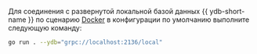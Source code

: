 Для соединения с развернутой локальной базой данных {{ ydb-short-name }} по сценарию [Docker](../../../../quickstart.md) в конфигурации по умолчанию  выполните следующую команду:

```bash
go run . --ydb="grpc://localhost:2136/local"
```

